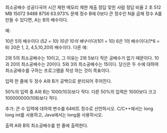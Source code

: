 최소공배수 성공다국어
시간 제한 메모리 제한 제출 정답 맞힌 사람 정답 비율
2 초 512 MB 15072 9488 8756 63.973%
문제
정수 B에 0보다 큰 정수인 N을 곱해 정수 A를 만들 수 있다면, A는 B의 배수이다.

예:

10은 5의 배수이다 (5*2 = 10)
10은 10의 배수이다(10*1 = 10)
6은 1의 배수이다(1\*6 = 6)
20은 1, 2, 4,5,10,20의 배수이다.
다른 예:

2와 5의 최소공배수는 10이고, 그 이유는 2와 5보다 작은 공배수가 없기 때문이다.
10과 20의 최소공배수는 20이다.
5와 3의 최소공배수는 15이다.
당신은 두 수에 대하여 최소공배수를 구하는 프로그램을 작성 하는 것이 목표이다.

입력
한 줄에 두 정수 A와 B가 공백으로 분리되어 주어진다.

50%의 입력 중 A와 B는 1000(103)보다 작다. 다른 50%의 입력은 1000보다 크고 100000000(108)보다 작다.

추가: 큰 수 입력에 대하여 변수를 64비트 정수로 선언하시오. C/C++에서는 long long int를 사용하고, Java에서는 long을 사용하시오.

출력
A와 B의 최소공배수를 한 줄에 출력한다.
